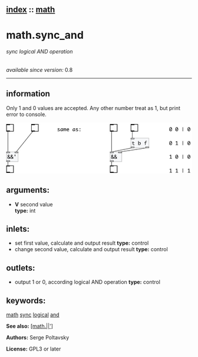 [index](index.html) :: [math](category_math.html)
---

# math.sync_and

###### sync logical AND operation

*available since version:* 0.8

---


## information
Only 1 and 0 values are accepted. Any other number treat as 1, but print error to
            console.



[![example](../examples/img/math.sync_and.jpg)](../examples/pd/math.sync_and.pd)



## arguments:

* **V**
second value<br>
__type:__ int<br>







## inlets:

* set first value, calculate and output result 
__type:__ control<br>
* change second value, calculate and output result 
__type:__ control<br>



## outlets:

* output 1 or 0, according logical AND operation
__type:__ control<br>



## keywords:

[math](keywords/math.html)
[sync](keywords/sync.html)
[logical](keywords/logical.html)
[and](keywords/and.html)



**See also:**
[\[math.||&#39;\]](math.%7C%7C%27.html)




**Authors:** Serge Poltavsky




**License:** GPL3 or later





